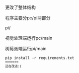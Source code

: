 <p>更改了整体结构</p>
<p>程序主要分pc/pi两部分</p>pi/
<p>视觉处理端运行pc/main</p>
<p>树莓派端运行pi/main</p>
<code>pip install -r requirements.txt<code>
=======
还在改进:(

